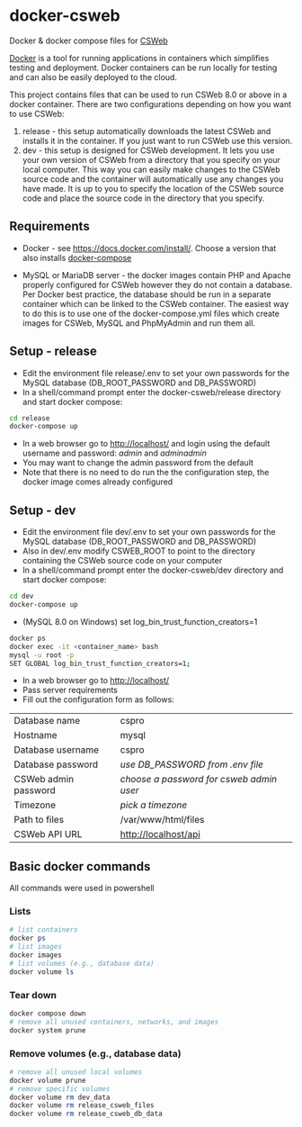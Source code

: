 # docker-csweb

Docker &amp; docker compose files for [CSWeb](https://www.csprousers.org/help/CSWeb/)

[Docker](https://www.docker.com) is a tool for running applications in containers which simplifies testing and deployment. Docker containers can be run locally for testing and can also be easily deployed to the cloud.

This project contains files that can be used to run CSWeb 8.0 or above in a docker container. There are two configurations depending on how you want to use CSWeb:

1) release - this setup automatically downloads the latest CSWeb and installs it in the container. If you just want to run CSWeb use this version.
2) dev - this setup is designed for CSWeb development. It lets you use your own version of CSWeb from a directory that you specify on your local computer. This way you can easily make changes to the CSWeb source code and the container will automatically use any changes you have made. It is up to you to specify the location of the CSWeb source code and place the source code in the directory that you specify.

## Requirements

* Docker - see <https://docs.docker.com/install/>. Choose a version that also installs [docker-compose](https://docs.docker.com/compose/)

* MySQL or MariaDB server - the docker images contain PHP and Apache properly configured for CSWeb however they do not contain a database. Per Docker best practice, the database should be run in a separate container which can be linked to the CSWeb container. The easiest way to do this is to use one of the docker-compose.yml files which create images for CSWeb, MySQL and PhpMyAdmin and run them all.

## Setup - release

* Edit the environment file release/.env to set your own passwords for the MySQL database (DB_ROOT_PASSWORD and DB_PASSWORD)
* In a shell/command prompt enter the docker-csweb/release directory and start docker compose:

```bash
cd release
docker-compose up
```

* In a web browser go to <http://localhost/> and login using the default username and password: _admin_ and _adminadmin_
* You may want to change the admin password from the default
* Note that there is no need to do run the the configuration step, the docker image comes already configured

## Setup - dev

* Edit the environment file dev/.env to set your own passwords for the MySQL database (DB_ROOT_PASSWORD and DB_PASSWORD)
* Also in dev/.env modify CSWEB_ROOT to point to the directory containing the CSWeb source code on your computer
* In a shell/command prompt enter the docker-csweb/dev directory and start docker compose:

```bash
cd dev
docker-compose up
```

* (MySQL 8.0 on Windows) set log_bin_trust_function_creators=1

```bash
docker ps
docker exec -it <container_name> bash
mysql -u root -p
SET GLOBAL log_bin_trust_function_creators=1;
```

* In a web browser go to <http://localhost/>
* Pass server requirements
* Fill out the configuration form as follows:

|                      |                                          |
|----------------------|------------------------------------------|
| Database name        | cspro                                    |
| Hostname             | mysql                                    |
| Database username    | cspro                                    |
| Database password    | _use DB_PASSWORD from .env file_         |
| CSWeb admin password | _choose a password for csweb admin user_ |
| Timezone             | _pick a timezone_                        |
| Path to files        | /var/www/html/files                      |
| CSWeb API URL        | <http://localhost/api>                   |

## Basic docker commands

All commands were used in powershell

### Lists

```powershell
# list containers
docker ps
# list images
docker images
# list volumes (e.g., database data)
docker volume ls
```

### Tear down

```powershell
docker compose down
# remove all unused containers, networks, and images
docker system prune
```

### Remove volumes (e.g., database data)

```powershell
# remove all unused local volumes
docker volume prune
# remove specific volumes
docker volume rm dev_data
docker volume rm release_csweb_files
docker volume rm release_csweb_db_data
```